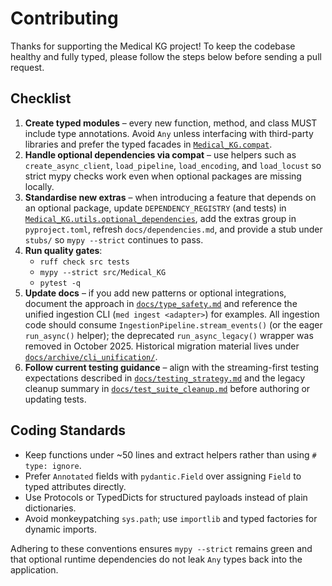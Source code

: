 # Contributing

Thanks for supporting the Medical KG project! To keep the codebase healthy and fully typed,
please follow the steps below before sending a pull request.

## Checklist

1. **Create typed modules** – every new function, method, and class MUST include type
   annotations. Avoid `Any` unless interfacing with third-party libraries and prefer the
   typed facades in [`Medical_KG.compat`](./src/Medical_KG/compat/).
2. **Handle optional dependencies via compat** – use helpers such as `create_async_client`,
   `load_pipeline`, `load_encoding`, and `load_locust` so strict mypy checks work even when
   optional packages are missing locally.
3. **Standardise new extras** – when introducing a feature that depends on an optional
   package, update `DEPENDENCY_REGISTRY` (and tests) in
   [`Medical_KG.utils.optional_dependencies`](./src/Medical_KG/utils/optional_dependencies.py),
   add the extras group in `pyproject.toml`, refresh `docs/dependencies.md`, and provide a
   stub under `stubs/` so `mypy --strict` continues to pass.
4. **Run quality gates**:
   - `ruff check src tests`
   - `mypy --strict src/Medical_KG`
   - `pytest -q`
5. **Update docs** – if you add new patterns or optional integrations, document the
   approach in [`docs/type_safety.md`](./docs/type_safety.md) and reference the unified
   ingestion CLI (`med ingest <adapter>`) for examples. All ingestion code should consume
   `IngestionPipeline.stream_events()` (or the eager `run_async()` helper); the deprecated
   `run_async_legacy()` wrapper was removed in October 2025. Historical migration material lives
   under [`docs/archive/cli_unification/`](./docs/archive/cli_unification/).
6. **Follow current testing guidance** – align with the streaming-first testing
   expectations described in [`docs/testing_strategy.md`](./docs/testing_strategy.md)
   and the legacy cleanup summary in [`docs/test_suite_cleanup.md`](./docs/test_suite_cleanup.md)
   before authoring or updating tests.

## Coding Standards

- Keep functions under ~50 lines and extract helpers rather than using `# type: ignore`.
- Prefer `Annotated` fields with `pydantic.Field` over assigning `Field` to typed
  attributes directly.
- Use Protocols or TypedDicts for structured payloads instead of plain dictionaries.
- Avoid monkeypatching `sys.path`; use `importlib` and typed factories for dynamic imports.

Adhering to these conventions ensures `mypy --strict` remains green and that optional
runtime dependencies do not leak `Any` types back into the application.
